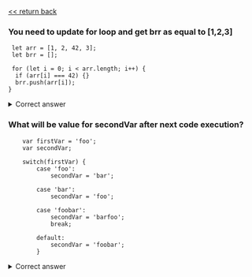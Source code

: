  [<< return back](https://github.com/julia-dizhak/code-examples)

### You need to update for loop and get brr as equal to [1,2,3]
```
 let arr = [1, 2, 42, 3];
 let brr = [];

 for (let i = 0; i < arr.length; i++) {
  if (arr[i] === 42) {}
  brr.push(arr[i]);
}
```

<details>
  <summary>Correct answer</summary>
  Can check operator `continue` or left one cycle iteration.

   <pre>
    for (let i = 0; i < arr.length; i++) {
        // if (arr[i] === 42) continue;
        if (arr[i] === 42) i++;
        brr.push(arr[i]);
    }
   </pre>
</details>

### What will be value for secondVar after next code execution?
```
    var firstVar = 'foo';
    var secondVar;

    switch(firstVar) {
        case 'foo':
            secondVar = 'bar';

        case 'bar':
            secondVar = 'foo';

        case 'foobar':
            secondVar = 'barfoo';
            break;

        default:
            secondVar = 'foobar';
        }
```

<details>
  <summary>Correct answer</summary>
  secondVar equal to 'barfoo', because there is no operator break
</details>
